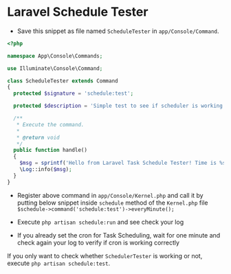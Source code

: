 # Laravel Schedule Tester

- Save this snippet as file named `ScheduleTester` in `app/Console/Command`.

```php
<?php

namespace App\Console\Commands;

use Illuminate\Console\Command;

class ScheduleTester extends Command
{
  protected $signature = 'schedule:test';

  protected $description = 'Simple test to see if scheduler is working. Check your log file to verify.';

  /**
   * Execute the command.
   *
   * @return void
   */
  public function handle()
  {
    $msg = sprintf('Hello from Laravel Task Schedule Tester! Time is %s.', date('Y-m-d H:i:s (l)'));
    \Log::info($msg);
  }
}
```

- Register above command in `app/Console/Kernel.php` and call it by putting below snippet inside `schedule` method of the `Kernel.php`
file
`$schedule->command('schedule:test')->everyMinute();`

- Execute `php artisan schedule:run` and see check your log
- If you already set the cron for Task Scheduling, wait for one minute and check again your log to verify if cron is working correctly

If you only want to check whether `SchedulerTester` is working or not, execute `php artisan schedule:test`.
